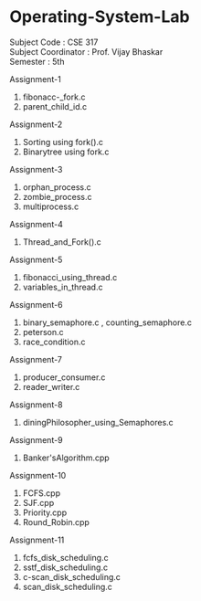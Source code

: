# Operating-System-Lab

Subject Code : CSE 317 <br>
Subject Coordinator : Prof. Vijay Bhaskar <br>
Semester : 5th <br> 

Assignment-1
1. fibonacc-_fork.c
2. parent_child_id.c

Assignment-2
1. Sorting using fork().c
2. Binarytree using fork.c

Assignment-3
1. orphan_process.c
2. zombie_process.c
3. multiprocess.c

Assignment-4
1. Thread_and_Fork().c

Assignment-5
1. fibonacci_using_thread.c
2. variables_in_thread.c

Assignment-6
1. binary_semaphore.c , counting_semaphore.c
2. peterson.c
3. race_condition.c

Assignment-7
1. producer_consumer.c
2. reader_writer.c

Assignment-8
1. diningPhilosopher_using_Semaphores.c

Assignment-9
1. Banker'sAlgorithm.cpp

Assignment-10
1. FCFS.cpp
2. SJF.cpp
3. Priority.cpp
4. Round_Robin.cpp

Assignment-11
1. fcfs_disk_scheduling.c
2. sstf_disk_scheduling.c
3. c-scan_disk_scheduling.c
4. scan_disk_scheduling.c
